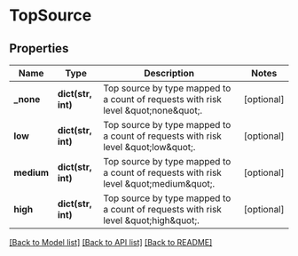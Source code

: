 # TopSource

## Properties
Name | Type | Description | Notes
------------ | ------------- | ------------- | -------------
**_none** | **dict(str, int)** | Top source by type mapped to a count of requests with risk level \&quot;none\&quot;. | [optional] 
**low** | **dict(str, int)** | Top source by type mapped to a count of requests with risk level \&quot;low\&quot;. | [optional] 
**medium** | **dict(str, int)** | Top source by type mapped to a count of requests with risk level \&quot;medium\&quot;. | [optional] 
**high** | **dict(str, int)** | Top source by type mapped to a count of requests with risk level \&quot;high\&quot;. | [optional] 

[[Back to Model list]](../README.md#documentation-for-models) [[Back to API list]](../README.md#documentation-for-api-endpoints) [[Back to README]](../README.md)

